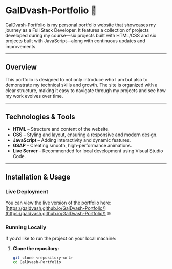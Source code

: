 # GalDvash-Portfolio 🚀

GalDvash-Portfolio is my personal portfolio website that showcases my journey as a Full Stack Developer. It features a collection of projects developed during my course—six projects built with HTML/CSS and six projects built with JavaScript—along with continuous updates and improvements.

---

## Overview

This portfolio is designed to not only introduce who I am but also to demonstrate my technical skills and growth. The site is organized with a clear structure, making it easy to navigate through my projects and see how my work evolves over time.

---

## Technologies & Tools

- **HTML** – Structure and content of the website.
- **CSS** – Styling and layout, ensuring a responsive and modern design.
- **JavaScript** – Adding interactivity and dynamic features.
- **GSAP** – Creating smooth, high-performance animations.
- **Live Server** – Recommended for local development using Visual Studio Code.

---

## Installation & Usage

### Live Deployment

You can view the live version of the portfolio here:  
[https://galdvash.github.io/GalDvash-Portfolio/](https://galdvash.github.io/GalDvash-Portfolio/) 🌐

### Running Locally

If you’d like to run the project on your local machine:

1. **Clone the repository:**
   ```bash
   git clone <repository-url>
   cd GalDvash-Portfolio
   ```

